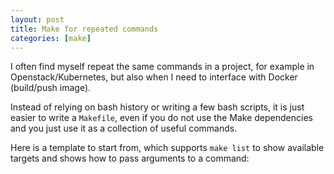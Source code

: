 ```yaml
---
layout: post
title: Make for repeated commands
categories: [make]
---
```


I often find myself repeat the same commands in a project,
for example in Openstack/Kubernetes, but also when I need to interface with Docker (build/push image).

Instead of relying on bash history or writing a few bash scripts, it is just easier
to write a `Makefile`, even if you do not use the Make dependencies and you just use
it as a collection of useful commands.

Here is a template to start from, which supports `make list` to show available targets
and shows how to pass arguments to a command:

<script src="https://gist.github.com/zonca/fd1980c1aeac394bfc854fce24b9b0df.js"></script>
